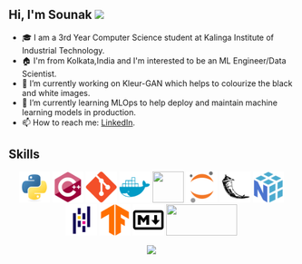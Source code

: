 ## Hi, I'm Sounak <img src="https://raw.githubusercontent.com/MartinHeinz/MartinHeinz/master/wave.gif" width="30px">

- 🎓 I am a 3rd Year Computer Science student at Kalinga Institute of Industrial Technology.
- 🏠 I'm from Kolkata,India and I'm interested to be an ML Engineer/Data Scientist.
- 🔭 I’m currently working on Kleur-GAN which helps to colourize the black and white images.
- 🌱 I’m currently learning MLOps to help deploy and maintain machine learning models in production.
- 📫 How to reach me: [LinkedIn](https://www.linkedin.com/in/msounak).

## Skills
<p align="center">
  	<img src='https://github.com/devicons/devicon/blob/master/icons/python/python-original.svg' width=55px height=55px>
    <img src='https://github.com/devicons/devicon/blob/master/icons/cplusplus/cplusplus-original.svg' width=55px height=55px>
    <img src='https://github.com/devicons/devicon/blob/master/icons/git/git-original.svg' width=55px height=55px> 
    <img src='https://github.com/devicons/devicon/blob/master/icons/docker/docker-plain.svg' width=55px height=55px>
    <img src='https://cdn.icon-icons.com/icons2/2699/PNG/128/pytorch_logo_icon_170820.png' width=55px height=55px>
    <img src='https://github.com/devicons/devicon/blob/master/icons/jupyter/jupyter-original.svg' width=55px height=55px> 
    <img src='https://github.com/devicons/devicon/blob/master/icons/flask/flask-original.svg' width=55px height=55px> 
    <img src='https://github.com/devicons/devicon/blob/master/icons/numpy/numpy-original.svg' width=55px height=55px>
    <img src='https://github.com/devicons/devicon/blob/master/icons/pandas/pandas-original.svg' width=55px height=55px> 
    <img src='https://github.com/devicons/devicon/blob/master/icons/tensorflow/tensorflow-original.svg' width=55px height=55px>
    <img src='https://github.com/devicons/devicon/blob/master/icons/markdown/markdown-original.svg' width=55px height=55px> 
    <img src='https://i.stack.imgur.com/zHFFO.png' width=125px height=55px> 
</p>

<p align="center">
	<img src="https://github-readme-stats.vercel.app/api/top-langs/?username=mSounak&layout=compact&theme=gruvbox">
</p>
